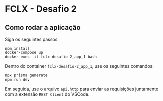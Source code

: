 #  FCLX - Desafio 2 

## Como rodar a aplicação

Siga os seguintes passos:

```
npm install
docker-compose up
docker exec -it fclx-desafio-2_app_1 bash
```

Dentro do container `fclx-desafio-2_app_1`, use os seguintes comandos:
```
npx prisma generate
npm run dev
```

Em seguida, use o arquivo `api.http` para enviar as requisições juntamente com a extensão `REST Client` do VSCode.
